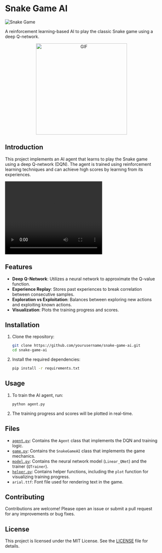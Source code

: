 # Snake Game AI

![Snake Game](https://img.shields.io/badge/Snake-Game-brightgreen)

A reinforcement learning-based AI to play the classic Snake game using a deep Q-network.

<p align="center">
  <img alt="GIF" width="300" src="https://i.giphy.com/media/v1.Y2lkPTc5MGI3NjExM3ZlOGhyNndjdDk3MW84MGdlenVxNXJ4cXU2MWgxdWUxaTc1MGduaiZlcD12MV9pbnRlcm5hbF9naWZfYnlfaWQmY3Q9Zw/l41JOTFaDuISTbge4/giphy.gif">
</p>

## Introduction

This project implements an AI agent that learns to play the Snake game using a deep Q-network (DQN). The agent is trained using reinforcement learning techniques and can achieve high scores by learning from its experiences.

<video width="320" height="240" controls>
  <source src="/Final.mp4" type="video/mp4">
  Your browser does not support the video tag.
</video>


## Features

- **Deep Q-Network**: Utilizes a neural network to approximate the Q-value function.
- **Experience Replay**: Stores past experiences to break correlation between consecutive samples.
- **Exploration vs Exploitation**: Balances between exploring new actions and exploiting known actions.
- **Visualization**: Plots the training progress and scores.

## Installation

1. Clone the repository:
    ```sh
    git clone https://github.com/yourusername/snake-game-ai.git
    cd snake-game-ai
    ```

2. Install the required dependencies:
    ```sh
    pip install -r requirements.txt
    ```

## Usage

1. To train the AI agent, run:
    ```sh
    python agent.py
    ```

2. The training progress and scores will be plotted in real-time.

## Files

- [`agent.py`](agent.py): Contains the `Agent` class that implements the DQN and training logic.
- [`game.py`](game.py): Contains the `SnakeGameAI` class that implements the game mechanics.
- [`model.py`](model.py): Contains the neural network model (`Linear_QNet`) and the trainer (`QTrainer`).
- [`helper.py`](helper.py): Contains helper functions, including the `plot` function for visualizing training progress.
- `arial.ttf`: Font file used for rendering text in the game.

## Contributing

Contributions are welcome! Please open an issue or submit a pull request for any improvements or bug fixes.

## License

This project is licensed under the MIT License. See the [LICENSE](LICENSE) file for details.